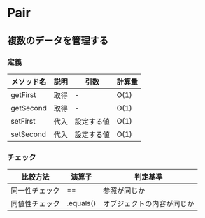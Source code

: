 # Pair
## 複数のデータを管理する
### 定義
|メソッド名|説明|引数|計算量|
|---|---|---|---|
|getFirst|取得|-|O(1)|
|getSecond|取得|-|O(1)|
|setFirst|代入|設定する値|O(1)|
|setSecond|代入|設定する値|O(1)|
### チェック
|比較方法|演算子|判定基準|
|---|---|---|
|同一性チェック|==|参照が同じか|
|同値性チェック|.equals()|オブジェクトの内容が同じか|

